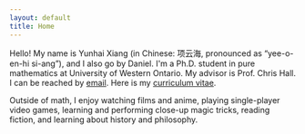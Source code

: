 ```yaml
---
layout: default
title: Home
---
```



Hello! My name is Yunhai Xiang (in Chinese: 项云海, pronounced as “yee-o-en-hi si-ang”), and I also go by Daniel. I'm a Ph.D. student in pure mathematics at University of Western Ontario. My advisor is Prof. Chris Hall. I can be reached by [email](mailto:yxiang72@uwo.ca). Here is my [curriculum vitae](assets/CV.pdf).

Outside of math, I enjoy watching films and anime, playing single-player video games, learning and performing close-up magic tricks, reading fiction, and learning about history and philosophy. 
